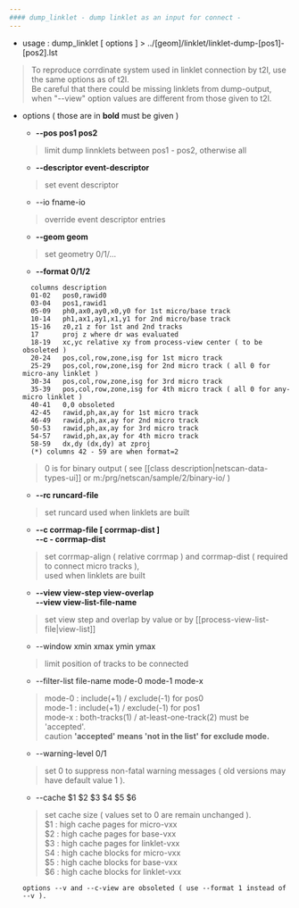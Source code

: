 ```yaml
---
#### dump_linklet - dump linklet as an input for connect -
---
```


+ usage : dump_linklet [ options ] > ../[geom]/linklet/linklet-dump-[pos1]-[pos2].lst  
> To reproduce corrdinate system used in linklet connection by t2l, use the same options as of t2l.  
> Be careful that there could be missing linklets from dump-output, when "--view" option values are different from those given to t2l.  

+ options ( those are in **bold** must be given )  
  - **--pos pos1 pos2**
  > limit dump linnklets between pos1 - pos2, otherwise all  

  - **--descriptor event-descriptor**
  > set event descriptor  

  - --io fname-io
  > override event descriptor entries  

  - **--geom geom**
  > set geometry 0/1/...  

  - **--format 0/1/2**
  ```
    columns description
    01-02   pos0,rawid0
    03-04   pos1,rawid1
    05-09   ph0,ax0,ay0,x0,y0 for 1st micro/base track
    10-14   ph1,ax1,ay1,x1,y1 for 2nd micro/base track
    15-16   z0,z1 z for 1st and 2nd tracks
    17      proj z where dr was evaluated
    18-19   xc,yc relative xy from process-view center ( to be obsoleted )
    20-24   pos,col,row,zone,isg for 1st micro track
    25-29   pos,col,row,zone,isg for 2nd micro track ( all 0 for micro-any linklet )
    30-34   pos,col,row,zone,isg for 3rd micro track
    35-39   pos,col,row,zone,isg for 4th micro track ( all 0 for any-micro linklet )
    40-41   0,0 obsoleted
    42-45   rawid,ph,ax,ay for 1st micro track
    46-49   rawid,ph,ax,ay for 2nd micro track
    50-53   rawid,ph,ax,ay for 3rd micro track
    54-57   rawid,ph,ax,ay for 4th micro track
    58-59   dx,dy (dx,dy) at zproj
    (*) columns 42 - 59 are when format=2
  ```
  > 0 is for binary output ( see [[class description|netscan-data-types-ui]] or m:/prg/netscan/sample/2/binary-io/ )  

  - **--rc runcard-file**
  > set runcard used when linklets are built  

  - **--c corrmap-file [ corrmap-dist ]**  
    **--c - corrmap-dist**
  > set corrmap-align ( relative corrmap ) and corrmap-dist ( required to connect micro tracks ),  
  > used when linklets are built  

  - **--view view-step view-overlap**  
    **--view view-list-file-name**  
  > set view step and overlap by value or by [[process-view-list-file|view-list]]  

  - --window xmin xmax ymin ymax
  > limit position of tracks to be connected  

  - --filter-list file-name mode-0 mode-1 mode-x
  > mode-0 : include(+1) / exclude(-1) for pos0  
  > mode-1 : include(+1) / exclude(-1) for pos1  
  > mode-x : both-tracks(1) / at-least-one-track(2) must be 'accepted'.  
  > caution **'accepted' means 'not in the list' for exclude mode.**  

  - --warning-level 0/1
  > set 0 to suppress non-fatal warning messages ( old versions may have default value 1 ).  

  - --cache $1 $2 $3 $4 $5 $6
  > set cache size ( values set to 0 are remain unchanged ).  
  > $1 : high cache pages for micro-vxx  
  > $2 : high cache pages for base-vxx  
  > $3 : high cache pages for linklet-vxx  
  > S4 : high cache blocks for micro-vxx  
  > $5 : high cache blocks for base-vxx  
  > $6 : high cache blocks for linklet-vxx  

  ```options --v and --c-view are obsoleted ( use --format 1 instead of --v ).```

